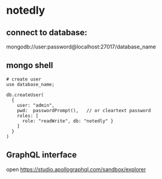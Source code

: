 # notedly

## connect to database:
mongodb://user:password@localhost:27017/database_name

## mongo shell

```shell
# create user
use database_name;

db.createUser(
  {
    user: "admin",
    pwd:  passwordPrompt(),   // or cleartext password
    roles: [
      role: "readWrite", db: "notedly" }
    ]
  }
)
```

## GraphQL interface
open https://studio.apollographql.com/sandbox/explorer
